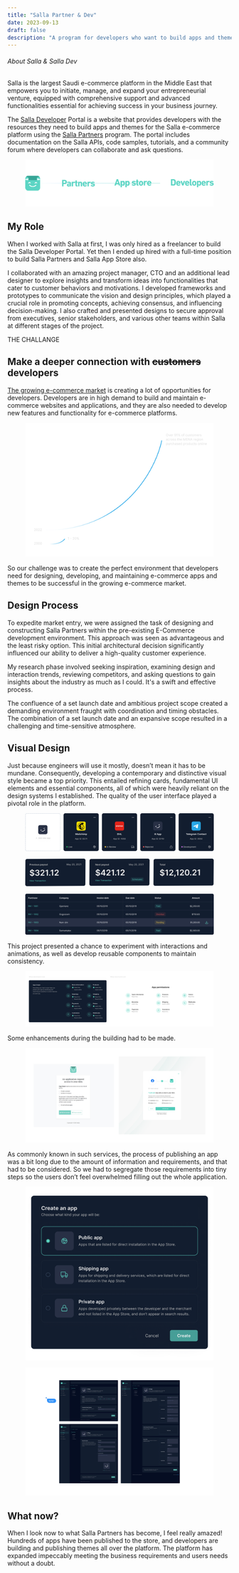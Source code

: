 ```yaml
---
title: "Salla Partner & Dev"
date: 2023-09-13
draft: false
description: "A program for developers who want to build apps and themes for the largest Saudi e-commerce platform in the Middle East."
---
```


###### About Salla & Salla Dev
Salla is the largest Saudi e-commerce platform in the Middle East that empowers you to initiate, manage, and expand your entrepreneurial venture, equipped with comprehensive support and advanced functionalities essential for achieving success in your business journey.

The [Salla Developer](https://salla.dev) Portal is a website that provides developers with the resources they need to build apps and themes for the Salla e-commerce platform using the [Salla Partners](https://salla.partners/) program. The portal includes documentation on the Salla APIs, code samples, tutorials, and a community forum where developers can collaborate and ask questions.

<figure class="img-wrapper">
    <img src="logos.png" alt="sketches" class="max-w-[800px] w-[90vw]"/>
</figure>

## My Role
When I worked with Salla at first, I was only hired as a freelancer to build the Salla Developer Portal. Yet then I ended up hired with a full-time position to build Salla Partners and Salla App Store also.

I collaborated with an amazing project manager, CTO and an additional lead designer to explore insights and transform ideas into functionalities that cater to customer behaviors and motivations. I developed frameworks and prototypes to communicate the vision and design principles, which played a crucial role in promoting concepts, achieving consensus, and influencing decision-making. I also crafted and presented designs to secure approval from executives, senior stakeholders, and various other teams within Salla at different stages of the project.

<p class="relative group mt-8 mb-0 font-semibold">THE CHALLANGE</p> 
<h2 class="realtive group mt-0"> Make a deeper connection with <del>customers</del> developers</h2>

[The growing e-commerce market](https://virtocommerce.com/blog/ecommerce-in-middle-east-gcc#:~:text=eCommerce%20in%20Middle%20East%20statistics,savvy%20and%20accept%20paying%20digitally.) is creating a lot of opportunities for developers. Developers are in high demand to build and maintain e-commerce websites and applications, and they are also needed to develop new features and functionality for e-commerce platforms.

<figure class="img-wrapper mt-9">
    <img src="shopping_state.png" alt="sketches" class="max-w-[900px] w-[90vw]"/>
</figure>

So our challenge was to create the perfect environment that developers need for designing, developing, and maintaining e-commerce apps and themes to be successful in the growing e-commerce market.

## Design Process
To expedite market entry, we were assigned the task of designing and constructing Salla Partners within the pre-existing E-Commerce development environment. This approach was seen as advantageous and the least risky option. This initial architectural decision significantly influenced our ability to deliver a high-quality customer experience.

My research phase involved seeking inspiration, examining design and interaction trends, reviewing competitors, and asking questions to gain insights about the industry as much as I could. It's a swift and effective process.

The confluence of a set launch date and ambitious project scope created a demanding environment fraught with coordination and timing obstacles. The combination of a set launch date and an expansive scope resulted in a challenging and time-sensitive atmosphere.

## Visual Design
Just because engineers will use it mostly, doesn’t mean it has to be mundane. Consequently, developing a contemporary and distinctive visual style became a top priority. This entailed refining cards, fundamental UI elements and essential components, all of which were heavily reliant on the design systems I established. The quality of the user interface played a pivotal role in the platform.

<figure class="img-wrapper">
    <img src="App_Status.png" alt="" class="max-w-[1300px] w-[90vw]"/>
</figure>
<figure class="img-wrapper">
    <img src="Payouts.png" alt="" class="max-w-[1100px] w-[90vw]"/>
</figure>
<figure class="img-wrapper">
    <img src="Columns.png" alt="" class="max-w-[800px] w-[90vw]"/>
</figure>

This project presented a chance to experiment with interactions and animations, as well as develop reusable components to maintain consistency.

<figure class="img-wrapper">
    <img src="Reusable.png" alt="" class="max-w-[1300px] w-[90vw]"/>
</figure>

Some enhancements during the building had to be made.

<figure class="img-wrapper">
    <img src="Auth.png" alt="" class="max-w-[1300px] w-[90vw]"/>
</figure>


As commonly known in such services, the process of publishing an app was a bit long due to the amount of information and requirements, and that had to be considered. So we had to segregate those requirements into tiny steps so the users don’t feel overwhelmed filling out the whole application.

<figure class="img-wrapper">
    <img src="Popup.png" alt="" class="max-w-[600px] w-[90vw]"/>
</figure>

<figure class="img-wrapper">
    <img src="create.png" alt="" class="max-w-[1300px] w-[90vw]"/>
</figure>

## What now?

When I look now to what Salla Partners has become, I feel really amazed!
Hundreds of apps have been published to the store, and developers are building and publishing themes all over the platform. The platform has expanded impeccably meeting the business requirements and users needs without a doubt.
